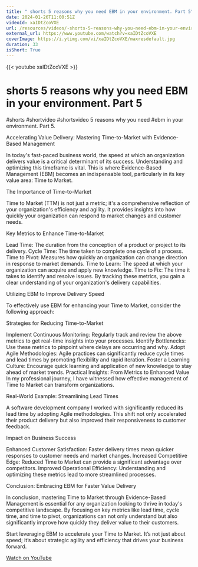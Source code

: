 ```yaml
---
title: " shorts 5 reasons why you need EBM in your environment. Part 5"
date: 2024-01-26T11:00:51Z
videoId: xaIDtZcoVXE
url: /resources/videos/-shorts-5-reasons-why-you-need-ebm-in-your-environment-part-5
external_url: https://www.youtube.com/watch?v=xaIDtZcoVXE
coverImage: https://i.ytimg.com/vi/xaIDtZcoVXE/maxresdefault.jpg
duration: 33
isShort: True
---
```


{{< youtube xaIDtZcoVXE >}}

#  shorts 5 reasons why you need EBM in your environment. Part 5

#shorts #shortvideo #shortsvideo 5 reasons why you need #ebm in your environment. Part 5.

Accelerating Value Delivery: Mastering Time-to-Market with Evidence-Based Management

In today's fast-paced business world, the speed at which an organization delivers value is a critical determinant of its success. Understanding and optimizing this timeframe is vital. This is where Evidence-Based Management (EBM) becomes an indispensable tool, particularly in its key value area: Time to Market.

The Importance of Time-to-Market

Time to Market (TTM) is not just a metric; it's a comprehensive reflection of your organization's efficiency and agility. It provides insights into how quickly your organization can respond to market changes and customer needs.

Key Metrics to Enhance Time-to-Market

Lead Time: The duration from the conception of a product or project to its delivery.
Cycle Time: The time taken to complete one cycle of a process.
Time to Pivot: Measures how quickly an organization can change direction in response to market demands.
Time to Learn: The speed at which your organization can acquire and apply new knowledge.
Time to Fix: The time it takes to identify and resolve issues.
By tracking these metrics, you gain a clear understanding of your organization's delivery capabilities.

Utilizing EBM to Improve Delivery Speed

To effectively use EBM for enhancing your Time to Market, consider the following approach:

Strategies for Reducing Time-to-Market

Implement Continuous Monitoring: Regularly track and review the above metrics to get real-time insights into your processes.
Identify Bottlenecks: Use these metrics to pinpoint where delays are occurring and why.
Adopt Agile Methodologies: Agile practices can significantly reduce cycle times and lead times by promoting flexibility and rapid iteration.
Foster a Learning Culture: Encourage quick learning and application of new knowledge to stay ahead of market trends.
Practical Insights: From Metrics to Enhanced Value
In my professional journey, I have witnessed how effective management of Time to Market can transform organizations.

Real-World Example: Streamlining Lead Times

A software development company I worked with significantly reduced its lead time by adopting Agile methodologies. This shift not only accelerated their product delivery but also improved their responsiveness to customer feedback.

Impact on Business Success

Enhanced Customer Satisfaction: Faster delivery times mean quicker responses to customer needs and market changes.
Increased Competitive Edge: Reduced Time to Market can provide a significant advantage over competitors.
Improved Operational Efficiency: Understanding and optimizing these metrics lead to more streamlined processes.

Conclusion: Embracing EBM for Faster Value Delivery

In conclusion, mastering Time to Market through Evidence-Based Management is essential for any organization looking to thrive in today's competitive landscape. By focusing on key metrics like lead time, cycle time, and time to pivot, organizations can not only understand but also significantly improve how quickly they deliver value to their customers.

Start leveraging EBM to accelerate your Time to Market. It’s not just about speed; it’s about strategic agility and efficiency that drives your business forward.

[Watch on YouTube](https://www.youtube.com/watch?v=xaIDtZcoVXE)
